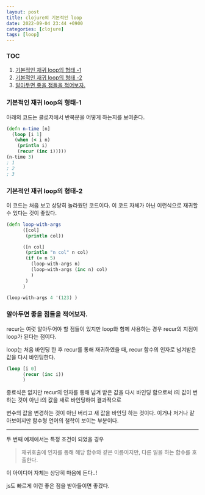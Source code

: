```yaml
---
layout: post
title: clojure의 기본적인 loop
date: 2022-09-04 23:44 +0900
categories: [clojure]
tags: [loop]
---
```

### TOC
1. [기본적인 재귀 loop의 형태 -1](#기본적인-재귀-loop의-형태-1)
2. [기본적인 재귀 loop의 형태 -2](#기본적인-재귀-loop의-형태-2)
3. [알아두면 좋을 점들을 적어보자.](#알아두면-좋을-점들을-적어보자.)

### 기본적인 재귀 loop의 형태-1

아래의 코드는 클로저에서 반복문을 어떻게 하는지를 보여준다.

```clojure
(defn n-time [n]
  (loop [i 1]
   (when (< i n)
    (println i)
    (recur (inc i)))))
(n-time 3)
; 1
; 2
; 3
```


### 기본적인 재귀 loop의 형태-2
이 코드는 처음 보고 상당히 놀라웠던 코드이다.
이 코드 자체가 아닌 이런식으로 재귀할 수 있다는 것이 좋았다.
```clojure
(defn loop-with-args
      ([col]
       (println col))

      ([n col]
       (println "n col" n col)
       (if (= n 5)
         (loop-with-args n)
         (loop-with-args (inc n) col)
         )
       )
      )

(loop-with-args 4 '(123) )
```

### 알아두면 좋을 점들을 적어보자.

recur는 여럿 알아두어야 할 점들이 있지만
loop와 함께 사용하는 경우 recur의 지점이 loop가 된다는 점이다.

loop는 처음 바인딩 한 후 recur를 통해 재귀하였을 때,
recur 함수의 인자로 넘겨받은 값을 다시 바인딩한다.

```clojure
(loop [i 0]
      (recur (inc i))
      )
```
종료식은 없지만 recur의 인자를 통해 넘겨 받은 값을 다시 바인딩 함으로써
i의 값이 변하는 것이 아닌 i의 값을 새로 바인딩하여 결과적으로

변수의 값을 변경하는 것이 아닌 버리고 새 값을 바인딩 하는 것이다.
이거나 저거나 같아보이지만 함수형 언어의 철학이 보이는 부분이다.

---

두 번째 예제에서는 특정 조건이 되었을 경우

> 재귀호출에 인자를 통해 해당 함수와 같은 이름이지만,
다른 일을 하는 함수를 호출한다.

이 아이디어 자체는 상당히 마음에 든다..!

js도 빠르게 이런 좋은 점을 받아들이면 좋겠다.



